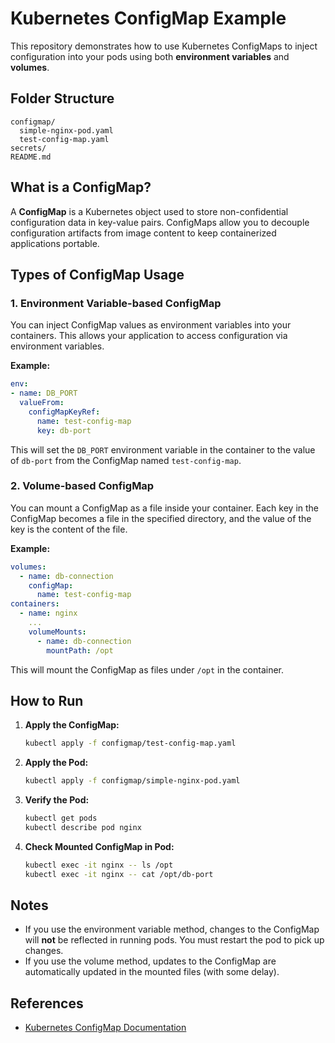 # Kubernetes ConfigMap Example

This repository demonstrates how to use Kubernetes ConfigMaps to inject configuration into your pods using both **environment variables** and **volumes**.

## Folder Structure

```
configmap/
  simple-nginx-pod.yaml
  test-config-map.yaml
secrets/
README.md
```

## What is a ConfigMap?

A **ConfigMap** is a Kubernetes object used to store non-confidential configuration data in key-value pairs. ConfigMaps allow you to decouple configuration artifacts from image content to keep containerized applications portable.

## Types of ConfigMap Usage

### 1. Environment Variable-based ConfigMap

You can inject ConfigMap values as environment variables into your containers. This allows your application to access configuration via environment variables.

**Example:**
```yaml
env:
- name: DB_PORT
  valueFrom:
    configMapKeyRef:
      name: test-config-map
      key: db-port
```
This will set the `DB_PORT` environment variable in the container to the value of `db-port` from the ConfigMap named `test-config-map`.

### 2. Volume-based ConfigMap

You can mount a ConfigMap as a file inside your container. Each key in the ConfigMap becomes a file in the specified directory, and the value of the key is the content of the file.

**Example:**
```yaml
volumes:
  - name: db-connection
    configMap:
      name: test-config-map
containers:
  - name: nginx
    ...
    volumeMounts:
      - name: db-connection
        mountPath: /opt
```
This will mount the ConfigMap as files under `/opt` in the container.

## How to Run

1. **Apply the ConfigMap:**

   ```sh
   kubectl apply -f configmap/test-config-map.yaml
   ```

2. **Apply the Pod:**

   ```sh
   kubectl apply -f configmap/simple-nginx-pod.yaml
   ```

3. **Verify the Pod:**

   ```sh
   kubectl get pods
   kubectl describe pod nginx
   ```

4. **Check Mounted ConfigMap in Pod:**

   ```sh
   kubectl exec -it nginx -- ls /opt
   kubectl exec -it nginx -- cat /opt/db-port
   ```

## Notes

- If you use the environment variable method, changes to the ConfigMap will **not** be reflected in running pods. You must restart the pod to pick up changes.
- If you use the volume method, updates to the ConfigMap are automatically updated in the mounted files (with some delay).

## References

- [Kubernetes ConfigMap Documentation](https://kubernetes.io/docs/concepts/configuration/configmap/)